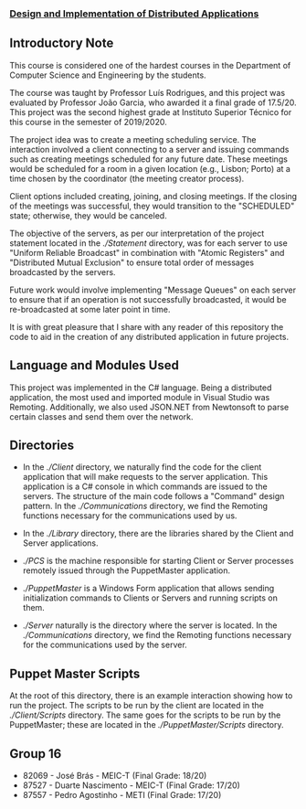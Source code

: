 ### [Design and Implementation of Distributed Applications](https://fenix.tecnico.ulisboa.pt/disciplinas/PADI/2021-2022/1-semestre)

## Introductory Note

This course is considered one of the hardest courses in the Department of Computer Science and Engineering by the students.

The course was taught by Professor Luís Rodrigues, and this project was evaluated by Professor João Garcia, who awarded it a final grade of 17.5/20. This project was the second highest grade at Instituto Superior Técnico for this course in the semester of 2019/2020.

The project idea was to create a meeting scheduling service. The interaction involved a client connecting to a server and issuing commands such as creating meetings scheduled for any future date. These meetings would be scheduled for a room in a given location (e.g., Lisbon; Porto) at a time chosen by the coordinator (the meeting creator process).

Client options included creating, joining, and closing meetings. If the closing of the meetings was successful, they would transition to the "SCHEDULED" state; otherwise, they would be canceled.

The objective of the servers, as per our interpretation of the project statement located in the *./Statement* directory, was for each server to use "Uniform Reliable Broadcast" in combination with "Atomic Registers" and "Distributed Mutual Exclusion" to ensure total order of messages broadcasted by the servers.

Future work would involve implementing "Message Queues" on each server to ensure that if an operation is not successfully broadcasted, it would be re-broadcasted at some later point in time.

It is with great pleasure that I share with any reader of this repository the code to aid in the creation of any distributed application in future projects.

## Language and Modules Used

This project was implemented in the C# language. Being a distributed application, the most used and imported module in Visual Studio was Remoting. Additionally, we also used JSON.NET from Newtonsoft to parse certain classes and send them over the network.

## Directories

- In the *./Client* directory, we naturally find the code for the client application that will make requests to the server application. This application is a C# console in which commands are issued to the servers. The structure of the main code follows a "Command" design pattern. In the *./Communications* directory, we find the Remoting functions necessary for the communications used by us.

- In the *./Library* directory, there are the libraries shared by the Client and Server applications.

- *./PCS* is the machine responsible for starting Client or Server processes remotely issued through the PuppetMaster application.

- *./PuppetMaster* is a Windows Form application that allows sending initialization commands to Clients or Servers and running scripts on them.

- *./Server* naturally is the directory where the server is located. In the *./Communications* directory, we find the Remoting functions necessary for the communications used by the server.

## Puppet Master Scripts

At the root of this directory, there is an example interaction showing how to run the project. The scripts to be run by the client are located in the *./Client/Scripts* directory. The same goes for the scripts to be run by the PuppetMaster; these are located in the *./PuppetMaster/Scripts* directory.

## Group 16

- 82069 - José Brás - MEIC-T (Final Grade: 18/20)
- 87527 - Duarte Nascimento - MEIC-T (Final Grade: 17/20)
- 87557 - Pedro Agostinho - METI (Final Grade: 17/20)
